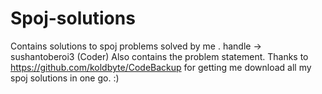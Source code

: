 # Spoj-solutions
Contains solutions to spoj problems solved by me . handle -> sushantoberoi3 (Coder)
Also contains the problem statement.
Thanks to https://github.com/koldbyte/CodeBackup for getting me download all my spoj solutions in one go. :)
